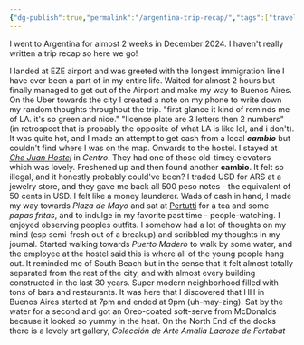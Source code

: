 ```yaml
---
{"dg-publish":true,"permalink":"/argentina-trip-recap/","tags":["travel"],"created":"2025-03-24T18:39:14.721-05:00"}
---
```


I went to Argentina for almost 2 weeks in December 2024. I haven't really written a trip recap so here we go!

I landed at EZE airport and was greeted with the longest immigration line I have ever been a part of in my entire life. Waited for almost 2 hours but finally managed to get out of the Airport and make my way to Buenos Aires. 
On the Uber towards the city I created a note on my phone to write down my random thoughts throughout the trip. "first glance it kind of reminds me of LA. it's so green and nice." "license plate are 3 letters then 2 numbers" (in retrospect that is probably the opposite of what LA is like lol, and i don't). It was quite hot, and I made an attempt to get cash from a local ***cambio*** but couldn't find where I was on the map. Onwards to the hostel. I stayed at [*Che Juan Hostel*](https://www.chejuanhostel.com/?lang=en) in *Centro*. They had one of those old-timey elevators which was lovely. 
Freshened up and then found another **cambio**. It felt so illegal, and it honestly probably could've been? I traded USD for ARS at a jewelry store, and they gave me back all 500 peso notes - the equivalent of 50 cents in USD. I felt like a money launderer. 
Wads of cash in hand, I made my way towards *Plaza de Mayo* and sat at [Pertutti](https://www.pertutti.com.ar/) for a tea and some *papas fritas*, and to indulge in my favorite past time - people-watching. I enjoyed observing peoples outfits. I somehow had a lot of thoughts on my mind (esp semi-fresh out of a breakup) and scribbled my thoughts in my journal. 
Started walking towards *Puerto Madero* to walk by some water, and the employee at the hostel said this is where all of the young people hang out. 
It reminded me of South Beach but in the sense that it felt almost totally separated from the rest of the city, and with almost every building constructed in the last 30 years. Super modern neighborhood filled with tons of bars and restaurants. It was here that I discovered that HH in Buenos Aires started at 7pm and ended at 9pm (uh-may-zing). 
Sat by the water for a second and got an Oreo-coated soft-serve from McDonalds because it looked so yummy in the heat. On the North End of the docks there is a lovely art gallery, *Colección de Arte Amalia Lacroze de Fortabat*

